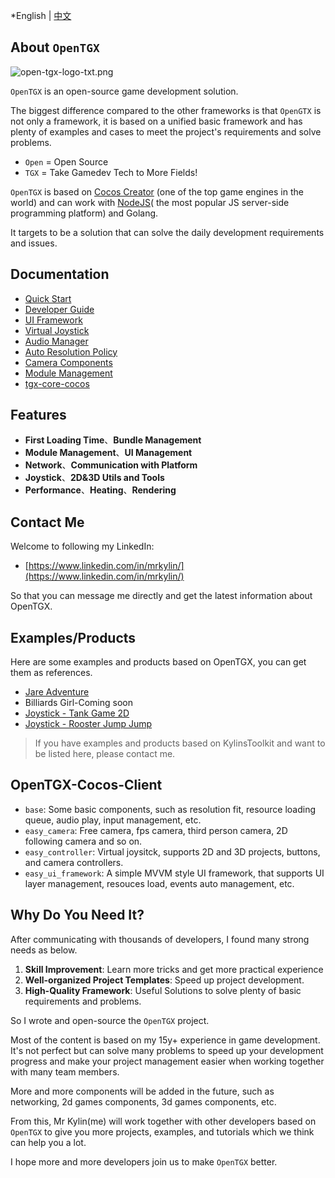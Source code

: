 *English | [中文](./README-CN.md)

## About `OpenTGX`

![open-tgx-logo-txt.png](./open-tgx-logo-txt.png)

`OpenTGX` is an open-source game development solution.

The biggest difference compared to the other frameworks is that `OpenGTX` is not only a framework, it is based on a unified basic framework and has plenty of examples and cases to meet the project's requirements and solve problems.

- `Open` = Open Source
- `TGX` = Take Gamedev Tech to More Fields!

`OpenTGX` is based on [Cocos Creator](https://www.cocos.com/creator) (one of the top game engines in the world) and can work with [NodeJS](https://nodejs.org/en)( the most popular JS server-side programming platform) and Golang.

It targets to be a solution that can solve the daily development requirements and issues.

## Documentation

- [Quick Start](./docs/quick-start.md)
- [Developer Guide](./docs/developer-guide.md)
- [UI Framework](./docs/tgx-core-ui-management.md)
- [Virtual Joystick](./docs/EasyController/EasyController.md)
- [Audio Manager](./docs/tgx-core-audio-mgr.md)
- [Auto Resolution Policy](./docs/tgx-core-auto-resolution-policy.md)
- [Camera Components](./docs/tgx-core-camera-components.md)
- [Module Management](./docs/tgx-core-module-class.md)
- [tgx-core-cocos](./docs/tgx-core-cocos.md)

## Features

- **First Loading Time**、**Bundle Management**
- **Module Management**、**UI Management**
- **Network**、**Communication with Platform**
- **Joystick**、**2D&3D Utils and Tools**
- **Performance**、**Heating**、**Rendering**

## Contact Me

Welcome to following my LinkedIn:

- [https://www.linkedin.com/in/mrkylin/](https://www.linkedin.com/in/mrkylin/)
 
So that you can message me directly and get the latest information about OpenTGX.

## Examples/Products

Here are some examples and products based on OpenTGX, you can get them as references.

- [Jare Adventure](https://store.cocos.com/app/en/detail/4241)
- Billiards Girl-Coming soon
- [Joystick - Tank Game 2D](https://github.com/qilinshuyuan/KylinsToolkit/tree/main/kfc/assets/module_demo_tank)
- [Joystick - Rooster Jump Jump](https://github.com/qilinshuyuan/KylinsToolkit/tree/main/kfc/assets/module_demo_rooster)
> If you have examples and products based on KylinsToolkit and want to be listed here, please contact me.

## OpenTGX-Cocos-Client

- `base`: Some basic components, such as resolution fit, resource loading queue, audio play, input management, etc.
- `easy_camera`: Free camera, fps camera, third person camera, 2D following camera and so on.
- `easy_controller`: Virtual joysitck, supports 2D and 3D projects, buttons, and camera controllers.
- `easy_ui_framework`: A simple MVVM style UI framework, that supports UI layer management, resouces load, events auto management, etc.

## Why Do You Need It?

After communicating with thousands of developers, I found many strong needs as below.

1. **Skill Improvement**: Learn more tricks and get more practical experience
2. **Well-organized Project Templates**: Speed up project development.
3. **High-Quality Framework**: Useful Solutions to solve plenty of basic requirements and problems.

So I wrote and open-source the `OpenTGX` project.

Most of the content is based on my 15y+ experience in game development. It's not perfect but can solve many problems to speed up your development progress and make your project management easier when working together with many team members.

More and more components will be added in the future, such as networking, 2d games components, 3d games components, etc.

From this, Mr Kylin(me) will work together with other developers based on `OpenTGX` to give you more projects, examples, and tutorials which we think can help you a lot.

I hope more and more developers join us to make `OpenTGX` better.
